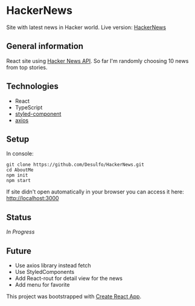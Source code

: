 # HackerNews

Site with latest news in Hacker world.
Live version: [HackerNews](https://desulfo.github.io/HackerNews/)

## General information

React site using [Hacker News API](https://github.com/HackerNews/API). So far I'm randomly choosing 10 news from top stories.

## Technologies

- React
- TypeScript
- [styled-component](https://styled-components.com/)
- [axios](https://github.com/axios/axios)

## Setup

In console:

```
git clone https://github.com/Desulfo/HackerNews.git
cd AboutMe
npm init
npm start
```

If site didn't open automatically in your browser you can access it here: [http://localhost:3000](http://localhost:3000)

## Status

_In Progress_

## Future

- Use axios library instead fetch
- Use StyledComponents
- Add React-rout for detail view for the news
- Add menu for favorite

This project was bootstrapped with [Create React App](https://github.com/facebook/create-react-app).

